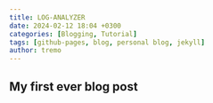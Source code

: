 ```yaml
---
title: LOG-ANALYZER
date: 2024-02-12 18:04 +0300
categories: [Blogging, Tutorial]
tags: [github-pages, blog, personal blog, jekyll]
author: tremo
---
```


## My first ever blog post
